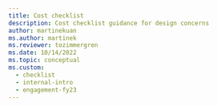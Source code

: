 ```yaml
---
title: Cost checklist
description: Cost checklist guidance for design concerns
author: martinekuan
ms.author: martinek
ms.reviewer: tozimmergren
ms.date: 10/14/2022
ms.topic: conceptual
ms.custom:
  - checklist
  - internal-intro
  - engagement-fy23
---
```


